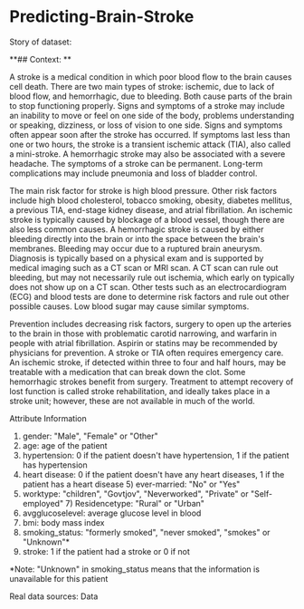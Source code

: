 # Predicting-Brain-Stroke

Story of dataset:

**## Context: **

A stroke is a medical condition in which poor blood flow to the brain causes cell death. There are two main types of stroke: ischemic, due to lack of blood flow, and hemorrhagic, due to bleeding. Both cause parts of the brain to stop functioning properly. Signs and symptoms of a stroke may include an inability to move or feel on one side of the body, problems understanding or speaking, dizziness, or loss of vision to one side. Signs and symptoms often appear soon after the stroke has occurred. If symptoms last less than one or two hours, the stroke is a transient ischemic attack (TIA), also called a mini-stroke. A hemorrhagic stroke may also be associated with a severe headache. The symptoms of a stroke can be permanent. Long-term complications may include pneumonia and loss of bladder control.

The main risk factor for stroke is high blood pressure. Other risk factors include high blood cholesterol, tobacco smoking, obesity, diabetes mellitus, a previous TIA, end-stage kidney disease, and atrial fibrillation. An ischemic stroke is typically caused by blockage of a blood vessel, though there are also less common causes. A hemorrhagic stroke is caused by either bleeding directly into the brain or into the space between the brain's membranes. Bleeding may occur due to a ruptured brain aneurysm. Diagnosis is typically based on a physical exam and is supported by medical imaging such as a CT scan or MRI scan. A CT scan can rule out bleeding, but may not necessarily rule out ischemia, which early on typically does not show up on a CT scan. Other tests such as an electrocardiogram (ECG) and blood tests are done to determine risk factors and rule out other possible causes. Low blood sugar may cause similar symptoms.

Prevention includes decreasing risk factors, surgery to open up the arteries to the brain in those with problematic carotid narrowing, and warfarin in people with atrial fibrillation. Aspirin or statins may be recommended by physicians for prevention. A stroke or TIA often requires emergency care. An ischemic stroke, if detected within three to four and half hours, may be treatable with a medication that can break down the clot. Some hemorrhagic strokes benefit from surgery. Treatment to attempt recovery of lost function is called stroke rehabilitation, and ideally takes place in a stroke unit; however, these are not available in much of the world.

Attribute Information
1) gender: "Male", "Female" or "Other"
2) age: age of the patient
3) hypertension: 0 if the patient doesn't have hypertension, 1 if the patient has hypertension
4) heart disease: 0 if the patient doesn't have any heart diseases, 1 if the patient has a heart disease 5) ever-married: "No" or "Yes"
6) worktype: "children", "Govtjov", "Neverworked", "Private" or "Self-employed" 7) Residencetype: "Rural" or "Urban"
8) avgglucoselevel: average glucose level in blood
9) bmi: body mass index
10) smoking_status: "formerly smoked", "never smoked", "smokes" or "Unknown"*
11) stroke: 1 if the patient had a stroke or 0 if not

*Note: "Unknown" in smoking_status means that the information is unavailable for this patient

Real data sources:
Data
